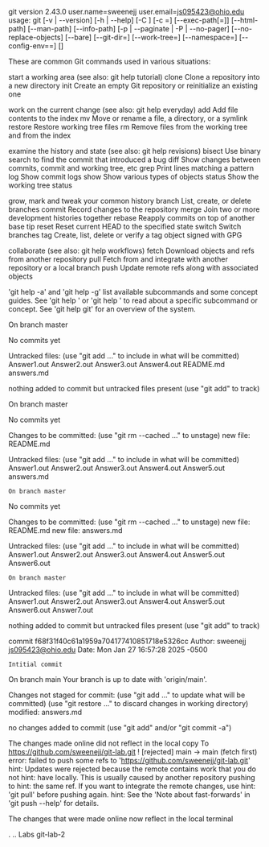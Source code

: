 git version 2.43.0
user.name=sweenejj
user.email=js095423@ohio.edu
usage: git [-v | --version] [-h | --help] [-C <path>] [-c <name>=<value>]
           [--exec-path[=<path>]] [--html-path] [--man-path] [--info-path]
           [-p | --paginate | -P | --no-pager] [--no-replace-objects] [--bare]
           [--git-dir=<path>] [--work-tree=<path>] [--namespace=<name>]
           [--config-env=<name>=<envvar>] <command> [<args>]

These are common Git commands used in various situations:

start a working area (see also: git help tutorial)
   clone     Clone a repository into a new directory
   init      Create an empty Git repository or reinitialize an existing one

work on the current change (see also: git help everyday)
   add       Add file contents to the index
   mv        Move or rename a file, a directory, or a symlink
   restore   Restore working tree files
   rm        Remove files from the working tree and from the index

examine the history and state (see also: git help revisions)
   bisect    Use binary search to find the commit that introduced a bug
   diff      Show changes between commits, commit and working tree, etc
   grep      Print lines matching a pattern
   log       Show commit logs
   show      Show various types of objects
   status    Show the working tree status

grow, mark and tweak your common history
   branch    List, create, or delete branches
   commit    Record changes to the repository
   merge     Join two or more development histories together
   rebase    Reapply commits on top of another base tip
   reset     Reset current HEAD to the specified state
   switch    Switch branches
   tag       Create, list, delete or verify a tag object signed with GPG

collaborate (see also: git help workflows)
   fetch     Download objects and refs from another repository
   pull      Fetch from and integrate with another repository or a local branch
   push      Update remote refs along with associated objects

'git help -a' and 'git help -g' list available subcommands and some
concept guides. See 'git help <command>' or 'git help <concept>'
to read about a specific subcommand or concept.
See 'git help git' for an overview of the system.

On branch master

No commits yet

Untracked files:
  (use "git add <file>..." to include in what will be committed)
	Answer1.out
	Answer2.out
	Answer3.out
	Answer4.out
	README.md
	answers.md

nothing added to commit but untracked files present (use "git add" to track)

On branch master

No commits yet

Changes to be committed:
  (use "git rm --cached <file>..." to unstage)
	new file:   README.md

Untracked files:
  (use "git add <file>..." to include in what will be committed)
	Answer1.out
	Answer2.out
	Answer3.out
	Answer4.out
	Answer5.out
	answers.md

    On branch master

No commits yet

Changes to be committed:
  (use "git rm --cached <file>..." to unstage)
	new file:   README.md
	new file:   answers.md

Untracked files:
  (use "git add <file>..." to include in what will be committed)
	Answer1.out
	Answer2.out
	Answer3.out
	Answer4.out
	Answer5.out
	Answer6.out

    On branch master
Untracked files:
  (use "git add <file>..." to include in what will be committed)
	Answer1.out
	Answer2.out
	Answer3.out
	Answer4.out
	Answer5.out
	Answer6.out
	Answer7.out

nothing added to commit but untracked files present (use "git add" to track)

commit f68f31f40c61a1959a704177410851718e5326cc
Author: sweenejj <js095423@ohio.edu>
Date:   Mon Jan 27 16:57:28 2025 -0500

    Intitial commit

On branch main
Your branch is up to date with 'origin/main'.

Changes not staged for commit:
  (use "git add <file>..." to update what will be committed)
  (use "git restore <file>..." to discard changes in working directory)
        modified:   answers.md

no changes added to commit (use "git add" and/or "git commit -a")

The changes made online did not reflect in the local copy
To https://github.com/sweenejj/git-lab.git
 ! [rejected]        main -> main (fetch first)
error: failed to push some refs to 'https://github.com/sweenejj/git-lab.git'
hint: Updates were rejected because the remote contains work that you do not
hint: have locally. This is usually caused by another repository pushing to
hint: the same ref. If you want to integrate the remote changes, use
hint: 'git pull' before pushing again.
hint: See the 'Note about fast-forwards' in 'git push --help' for details.

The changes that were made online now reflect in the local terminal

.  ..  Labs  git-lab-2